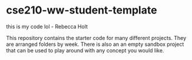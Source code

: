 # cse210-ww-student-template
this is my code lol
    - Rebecca Holt

This repository contains the starter code for many different projects. They are arranged folders by week. There is also an an empty sandbox project that can be used to play around with any concept you would like.
